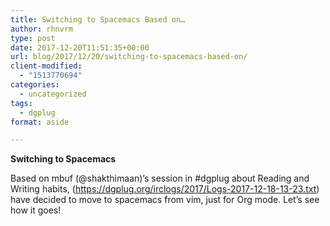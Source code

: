 ```yaml
---
title: Switching to Spacemacs Based on…
author: rhnvrm
type: post
date: 2017-12-20T11:51:35+00:00
url: blog/2017/12/20/switching-to-spacemacs-based-on/
client-modified:
  - "1513770694"
categories:
  - uncategorized
tags:
  - dgplug
format: aside

---
```

**Switching to Spacemacs**
  
Based on mbuf (@shakthimaan)&#8217;s session in #dgplug about Reading and Writing habits, (https://dgplug.org/irclogs/2017/Logs-2017-12-18-13-23.txt) have decided to move to spacemacs from vim, just for Org mode. Let&#8217;s see how it goes!